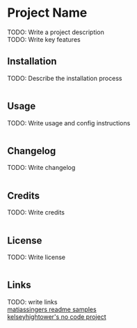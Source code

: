 # Project Name
TODO: Write a project description  
TODO: Write key features

## Installation
TODO: Describe the installation process
```
```

## Usage
TODO: Write usage and config instructions
```
```

## Changelog
TODO: Write changelog
```
```

## Credits
TODO: Write credits
```
```

## License
TODO: Write license
```
```

## Links
TODO: write links  
[matiassingers readme samples](https://github.com/matiassingers/awesome-readme)  
[kelseyhightower's no code project](https://github.com/kelseyhightower/nocode)  